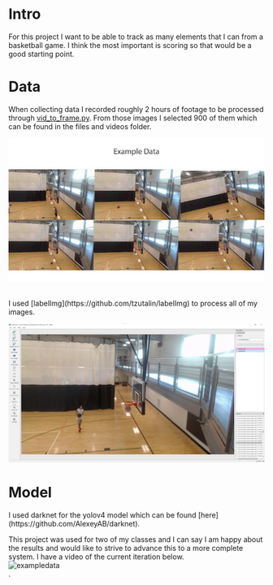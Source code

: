 <h1>Intro</h1>
<b1> For this project I want to be able to track as many elements that I can from a basketball game. I think the most important is scoring so that would be a good starting point.</b1>

<br>
<h1>Data</h1>
<b1>

When collecting data I recorded roughly 2 hours of footage to be processed through 
[vid_to_frame.py](https://github.com/TraePrimm/Basketball_shot_tracker/blob/5d6b978afb6ebdcab41c3f926b557aaeed9a4fc0/.py%20files/vid_to_frame.py). From those images I selected 900 of them which can be found in the files and videos folder.
 
![exampledata](https://github.com/TraePrimm/Basketball_shot_tracker/blob/main/images%20and%20videos/unnamed.jpg?raw=true)

</b1>
<br>
<b1> I used [labelImg](https://github.com/tzutalin/labelImg) to process all of my images.<br>
 
 ![labelimg screenshot](https://github.com/TraePrimm/Basketball_shot_tracker/blob/74bc7427929bc37344dd4cf3f3fd8f40cab5411b/images%20and%20videos/labelimg.png)</b1>
 
 <h1> Model </h1>
 <b1>
I used darknet for the yolov4 model which can be found [here](https://github.com/AlexeyAB/darknet). </b1>

<b1> This project was used for two of my classes and I can say I am happy about the results and would like to strive to advance this to a more complete system. I have a video of the current iteration below.<br>
![exampledata](https://github.com/TraePrimm/Basketball_shot_tracker/blob/a0e943562d9f5643fd53f8add920f334d6b92fbb/images%20and%20videos/demo.gif)<br>.
